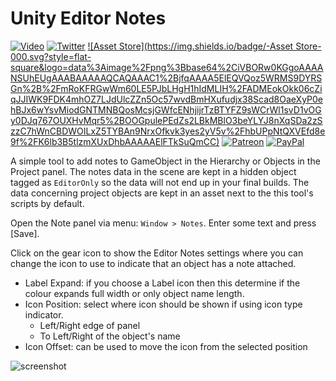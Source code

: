 # Unity Editor Notes

[![Video](https://img.shields.io/badge/-Video-e05d44.svg?style=flat-square&logo=data%3Aimage%2Fpng%3Bbase64%2CiVBORw0KGgoAAAANSUhEUgAAABAAAAAQCAMAAAAoLQ9TAAAAP1BMVEUAAADeXkLgXETeX0XfXEThXUTiXUbgXUTgXUTfYEDgXUTgXkPmZk3gXUTfXUX%2FgIDhW0XgXkTgXUThXUTgXURvgtz7AAAAFHRSTlMANs9GQLgs%2FJoY830K5GACQ7Qpl%2Bh2g10AAABGSURBVHgBfc85FoBACATRcVzGBfe6%2F1mNqUDC%2Fx7QXbralzQDjJOANi8ZYN0iA%2BzHmQHqJYD7EdDe%2BAet6KjeKpiiq5zrfx6SCX%2Bogq05AAAAAElFTkSuQmCC)](https://www.youtube.com/watch?v=b_s6f5JvB9Q)
[![Twitter](https://img.shields.io/badge/-@pl__young-007ec6.svg?style=flat-square&logo=data%3Aimage%2Fpng%3Bbase64%2CiVBORw0KGgoAAAANSUhEUgAAABAAAAAQCAMAAAAoLQ9TAAAAulBMVEUAAAAgn%2FQcovIdovMdoPAkpO0kkv8covMrqv8covMdofIdofIcovIcofEYnvMbofMdofIhpvQA%2F%2F8cofIcofIeofIbofIdofIcofIaou4dofIdofEeofIdofEdoPIeoPMdofIdofIdofIdofIdoPMeovIdoPEdofIdovMeoPIfofUdofIdofIVquogn%2B8eoPIeofIdofIcofMcovEdofMdofIdofIhpe8cn%2FEcofEeoPMbn%2FQAv%2F8dofL9CP3sAAAAPXRSTlMAGGNoIw4HkQY%2F7%2FiZvBVBxBcB4L1fJuNkHp272KhOK8H%2B2e0%2BrJT5a4kxscsMEDua%2FJA3uPZPH0hsZjAEzRmxHgAAAH9JREFUeAF1yNUSggAUANE1RBQDQxS7uzu8%2F%2F9bclEGXzgvO7NEi8UTSUhhpE1UJiti5fIFimKXgHJFVLWGI1JvuBrVBFriaXfE14VefyAhFxhKaIRn%2FHcmeIypJT8zBzWXwIKv5Up86w1qu9sfRB1N1Oks6mJfCdzuj%2BfrTZQPzs4dZmTFoZYAAAAASUVORK5CYII%3D)](https://twitter.com/pl_young)
[![Asset Store](https://img.shields.io/badge/-Asset Store-000.svg?style=flat-square&logo=data%3Aimage%2Fpng%3Bbase64%2CiVBORw0KGgoAAAANSUhEUgAAABAAAAAQCAQAAAC1%2BjfqAAAA5ElEQVQoz5WRMS9DYRSGn%2B%2FmRoKFRGwWm60LE5PJbLHgH1hIdMLIH%2FADMEokOkk06cZiqJJIWK9FDK4mhOZ7LJdUlcZZn5Oc57wvdBmHXufudjx38Scad8OaeXyP0ehBJx6wYsvMiodGNTMNBQosMcsjGWfcENhjijrTzBTYFZ9sWCrWl1svD1vOGy0DJq767OUXHvMqr5%2BOOGpulePEdZs2LBkMBlO3beYLYJ8nXqSDa2zSzzC7hWnCBDWOILxZ5TYBAn9NrxOfkvk3yes2yV5v%2FhbUPpNtQXVEfd8e9f%2FK6lb3B5tlzmXUxDhbAAAAAElFTkSuQmCC)](https://assetstore.unity.com/publishers/380)
[![Patreon](https://img.shields.io/badge/-Patreon-f86754.svg?style=flat-square&logo=data%3Aimage%2Fpng%3Bbase64%2CiVBORw0KGgoAAAANSUhEUgAAABAAAAAPCAMAAADarb8dAAAAnFBMVEUAAAAHLkoLMk0QNlEXPFYaP1gaP1gfQ1wuUGc0VGs1VWw3V20%2FXXNEYndKZ3tie4xogJFvhpZ%2FlKKBlaOHmqiNn6yPoa2ZqbWquMGuu8S1wMnK0tjIXFHKXFHLXVHR2N3X3eHe4%2Bfn6u3o7O7r7vDs7%2FHw8%2FT2%2BPn6%2B%2Fv3%2BPn8%2Ff3%2B%2Fv70ZlP1Z1P3ZlT4Z1T5aFT8%2FP3%2B%2Fv7%2F%2F%2F9eHmIbAAAALHRSTlMAAwgNFRgaHy80NTY%2BRUxkanGDhYmPk56usbjN0tLS09rh6evw8fP4%2B%2Fz9%2FvLDJQkAAABxSURBVHgBbchFFsJAEADRAoK7uzsBAvT978ajMz3DIrWrz%2F2xAGjNjtfNIAKS1wpy44%2F82tUd9MW1LyqUzmKNFNri2yr0ArwVugEOCpXYw0SBqf2llkK0Fu3WIQUKw5NIPG9iAPlqowwGViY8kyX%2FfQGdNBqN0LDLVQAAAABJRU5ErkJggg%3D%3D)](https://www.patreon.com/plyoung)
[![PayPal](https://img.shields.io/badge/-Donate-dfb317.svg?style=flat-square&logo=data%3Aimage%2Fpng%3Bbase64%2CiVBORw0KGgoAAAANSUhEUgAAABAAAAAQCAMAAAAoLQ9TAAAA21BMVEX%2F%2F%2F8AAP8AQIAAJJIAIIAAYJ8AVaoAMIAAV64AJ4kAJoYAJ4UAK4UAW60AJ4YAXK0AKocAKIcAKocAKocAXa4AWqsAYK8AX7AAKYcAKocAKocAKYYAYrIAKYgAZLMAKYgAKYcAZ7UAZ7YAKYcAa7gAKYcAbLkAbLkARpgAKYcAMY4AecMAKYcAKYcAgMgAgskAGGoAGWwAGm0AHXIAHnIAIXkAInoAInsAI30AJYAAJoIAKIUAKYcALH8AMYQAPpUAP5AAXqsAXq8AbroAfcYAf8cAgMgAhMsAhcy1oBy8AAAAMHRSTlMAAQQHCAgMECYnKC4wNTtLVVlbaGt3fYGEhpOWpq2ur8DCxtjZ2trc4uTk%2Bfz9%2Fv6U8Jh7AAAAlElEQVQYGQXBy0rDQBQA0DMz1yS11MZF0UX1%2F%2F9JcKP4gFQxgdiHTDwnod%2F3cBiHEwW7e3B9u%2FyQ0QDsNwRlhb9KKlcEXc%2FpAnbjJdOggvRwJ9NiAduylmlZKtx0zoKGmlJeRcskREezyeB5ELotJcPy9EpokHiZjuMRoUVi%2BASyxFcwA8LHd1o%2FepsAWf2dz%2B9mgH8fYCsaIQYkbQAAAABJRU5ErkJggg%3D%3D)](https://www.paypal.me/plyoung)

A simple tool to add notes to GameObject in the Hierarchy or Objects in the Project panel. The notes data in the scene are kept in a hidden object tagged as `EditorOnly` so the data will not end up in your final builds. The data concerning project objects are kept in an asset next to the this tool's scripts by default.

Open the Note panel via menu: `Window > Notes`. Enter some text and press [Save].

Click on the gear icon to show the Editor Notes settings where you can change the icon to use to indicate that an object has a note attached.

- Label Expand: if you choose a Label icon then this determine if the colour expands full width or only object name length.
- Icon Position: select where icon should be shown if using icon type indicator.
	+ Left/Right edge of panel
	+ To Left/Right of the object's name
- Icon Offset: can be used to move the icon from the selected position

![screenshot](https://user-images.githubusercontent.com/837362/30640573-bb962954-9e03-11e7-88e9-1d03f2379195.png)





